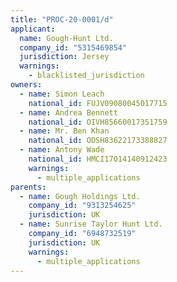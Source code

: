```yaml
---
title: "PROC-20-0001/d"
applicant:
  name: Gough-Hunt Ltd.
  company_id: "5315469854"
  jurisdiction: Jersey
  warnings:
    - blacklisted_jurisdiction
owners:
  - name: Simon Leach
    national_id: FUJV09080045017715
  - name: Andrea Bennett
    national_id: OIVH85660017351759
  - name: Mr. Ben Khan
    national_id: ODSH83622173388827
  - name: Antony Wade
    national_id: HMCI17014140912423
    warnings:
      - multiple_applications
parents:
  - name: Gough Holdings Ltd.
    company_id: "9313254625"
    jurisdiction: UK
  - name: Sunrise Taylor Hunt Ltd.
    company_id: "6948732519"
    jurisdiction: UK
    warnings:
      - multiple_applications
---
```

